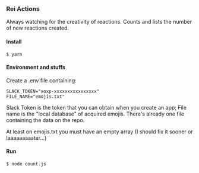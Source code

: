 ### Rei Actions
Always watching for the creativity of reactions. Counts and lists the number of new reactions created.

#### Install

`$ yarn`

#### Environment and stuffs
Create a .env file containing:

    SLACK_TOKEN="xoxp-xxxxxxxxxxxxxxxx"
    FILE_NAME="emojis.txt"
    

Slack Token is the token that you can obtain when you create an app;
File name is the "local database" of acquired emojis. There's already one file containing the data on the repo.

At least on emojis.txt you must have an empty array (I should fix it sooner or laaaaaaaaater...)

#### Run

`$ node count.js`
